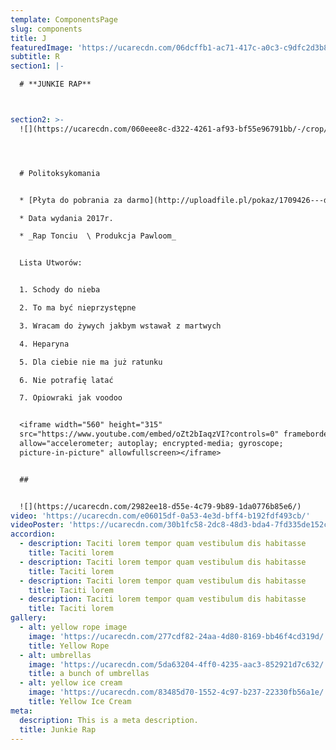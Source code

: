 ```yaml
---
template: ComponentsPage
slug: components
title: J
featuredImage: 'https://ucarecdn.com/06dcffb1-ac71-417c-a0c3-c9dfc2d3b8c2/'
subtitle: R
section1: |-

  # **JUNKIE RAP**



section2: >-
  ![](https://ucarecdn.com/060eee8c-d322-4261-af93-bf55e96791bb/-/crop/914x800/0,0/-/preview/)




  # Politoksykomania


  * [Płyta do pobrania za darmo](http://uploadfile.pl/pokaz/1709426---dalk.html)

  * Data wydania 2017r.

  * _Rap Tonciu  \ Produkcja Pawloom_


  Lista Utworów:


  1. Schody do nieba 

  2. To ma być nieprzystępne

  3. Wracam do żywych jakbym wstawał z martwych

  4. Heparyna

  5. Dla ciebie nie ma już ratunku

  6. Nie potrafię latać 

  7. Opiowraki jak voodoo


  <iframe width="560" height="315"
  src="https://www.youtube.com/embed/oZt2bIaqzVI?controls=0" frameborder="0"
  allow="accelerometer; autoplay; encrypted-media; gyroscope;
  picture-in-picture" allowfullscreen></iframe>


  ## 


  ![](https://ucarecdn.com/2982ee18-d55e-4c79-9b89-1da0776b85e6/)
video: 'https://ucarecdn.com/e06015df-0a53-4e3d-bff4-b192fdf493cb/'
videoPoster: 'https://ucarecdn.com/30b1fc58-2dc8-48d3-bda4-7fd335de152c/'
accordion:
  - description: Taciti lorem tempor quam vestibulum dis habitasse
    title: Taciti lorem
  - description: Taciti lorem tempor quam vestibulum dis habitasse
    title: Taciti lorem
  - description: Taciti lorem tempor quam vestibulum dis habitasse
    title: Taciti lorem
  - description: Taciti lorem tempor quam vestibulum dis habitasse
    title: Taciti lorem
gallery:
  - alt: yellow rope image
    image: 'https://ucarecdn.com/277cdf82-24aa-4d80-8169-bb46f4cd319d/'
    title: Yellow Rope
  - alt: umbrellas
    image: 'https://ucarecdn.com/5da63204-4ff0-4235-aac3-852921d7c632/'
    title: a bunch of umbrellas
  - alt: yellow ice cream
    image: 'https://ucarecdn.com/83485d70-1552-4c97-b237-22330fb56a1e/'
    title: Yellow Ice Cream
meta:
  description: This is a meta description.
  title: Junkie Rap
---
```



